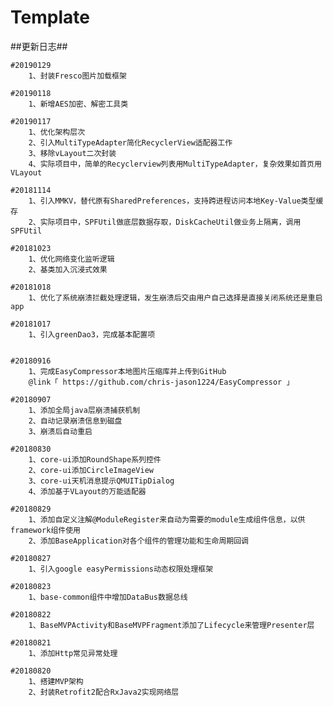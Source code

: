 # Template

##更新日志##


    
    #20190129
        1、封装Fresco图片加载框架

    #20190118
        1、新增AES加密、解密工具类

    #20190117
        1、优化架构层次
        2、引入MultiTypeAdapter简化RecyclerView适配器工作
        3、移除vLayout二次封装
        4、实际项目中，简单的Recyclerview列表用MultiTypeAdapter，复杂效果如首页用VLayout

    #20181114
        1、引入MMKV，替代原有SharedPreferences，支持跨进程访问本地Key-Value类型缓存
        2、实际项目中，SPFUtil做底层数据存取，DiskCacheUtil做业务上隔离，调用SPFUtil

    #20181023
        1、优化网络变化监听逻辑
        2、基类加入沉浸式效果

    #20181018
        1、优化了系统崩溃拦截处理逻辑，发生崩溃后交由用户自己选择是直接关闭系统还是重启app

    #20181017
        1、引入greenDao3，完成基本配置项


    #20180916
        1、完成EasyCompressor本地图片压缩库并上传到GitHub
        @link「 https://github.com/chris-jason1224/EasyCompressor 」

    #20180907
        1、添加全局java层崩溃捕获机制
        2、自动记录崩溃信息到磁盘
        3、崩溃后自动重启

    #20180830
        1、core-ui添加RoundShape系列控件
        2、core-ui添加CircleImageView
        3、core-ui天机消息提示QMUITipDialog
        4、添加基于VLayout的万能适配器

    #20180829
        1、添加自定义注解@ModuleRegister来自动为需要的module生成组件信息，以供framework组件使用
        2、添加BaseApplication对各个组件的管理功能和生命周期回调

    #20180827
        1、引入google easyPermissions动态权限处理框架

    #20180823
        1、base-common组件中增加DataBus数据总线

    #20180822
        1、BaseMVPActivity和BaseMVPFragment添加了Lifecycle来管理Presenter层

    #20180821
        1、添加Http常见异常处理

    #20180820
        1、搭建MVP架构
        2、封装Retrofit2配合RxJava2实现网络层

